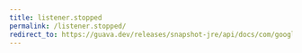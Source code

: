 ```yaml
---
title: listener.stopped
permalink: /listener.stopped/
redirect_to: https://guava.dev/releases/snapshot-jre/api/docs/com/google/common/util/concurrent/ServiceManager.Listener.html#stopped--
---
```

